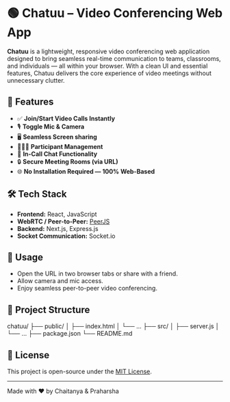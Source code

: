 # 🟢 Chatuu – Video Conferencing Web App

**Chatuu** is a lightweight, responsive video conferencing web application designed to bring seamless real-time communication to teams, classrooms, and individuals — all within your browser. With a clean UI and essential features, Chatuu delivers the core experience of video meetings without unnecessary clutter.

## 🚀 Features

- ✅ **Join/Start Video Calls Instantly**
- 🎙️ **Toggle Mic & Camera**
- 🖥️ **Seamless Screen sharing**
- 🧑‍🤝‍🧑 **Participant Management**
- 💬 **In-Call Chat Functionality**
- 🔒 **Secure Meeting Rooms (via URL)**
- 🌐 **No Installation Required — 100% Web-Based**

## 🛠️ Tech Stack

- **Frontend:** React, JavaScript
- **WebRTC / Peer-to-Peer:** [PeerJS](https://peerjs.com/)
- **Backend:** Next.js, Express.js
- **Socket Communication:** Socket.io

## 🧪 Usage

* Open the URL in two browser tabs or share with a friend.
* Allow camera and mic access.
* Enjoy seamless peer-to-peer video conferencing.

## 📁 Project Structure

chatuu/
├── public/
│   ├── index.html
│   └── ...
├── src/
│   ├── server.js
│   └── ...
├── package.json
└── README.md

## 📄 License

This project is open-source under the [MIT License](LICENSE).

---

Made with ❤️ by Chaitanya & Praharsha
